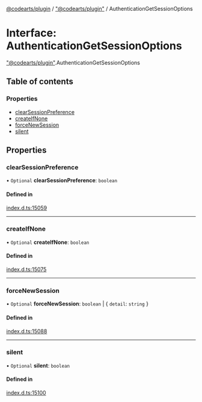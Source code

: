 [@codearts/plugin](../README.md) / ["@codearts/plugin"](../modules/_codearts_plugin_.md) / AuthenticationGetSessionOptions

# Interface: AuthenticationGetSessionOptions

["@codearts/plugin"](../modules/_codearts_plugin_.md).AuthenticationGetSessionOptions

## Table of contents

### Properties

- [clearSessionPreference](codearts_plugin_.AuthenticationGetSessionOptions.md#clearsessionpreference)
- [createIfNone](codearts_plugin_.AuthenticationGetSessionOptions.md#createifnone)
- [forceNewSession](codearts_plugin_.AuthenticationGetSessionOptions.md#forcenewsession)
- [silent](codearts_plugin_.AuthenticationGetSessionOptions.md#silent)

## Properties

### clearSessionPreference

• `Optional` **clearSessionPreference**: `boolean`

#### Defined in

[index.d.ts:15059](https://github.com/huaweicloud/cloudide-plugin-api/blob/84e382d/index.d.ts#L15059)

___

### createIfNone

• `Optional` **createIfNone**: `boolean`

#### Defined in

[index.d.ts:15075](https://github.com/huaweicloud/cloudide-plugin-api/blob/84e382d/index.d.ts#L15075)

___

### forceNewSession

• `Optional` **forceNewSession**: `boolean` \| { `detail`: `string`  }

#### Defined in

[index.d.ts:15088](https://github.com/huaweicloud/cloudide-plugin-api/blob/84e382d/index.d.ts#L15088)

___

### silent

• `Optional` **silent**: `boolean`

#### Defined in

[index.d.ts:15100](https://github.com/huaweicloud/cloudide-plugin-api/blob/84e382d/index.d.ts#L15100)
